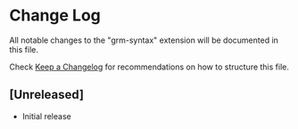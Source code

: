 # Change Log

All notable changes to the "grm-syntax" extension will be documented in this file.

Check [Keep a Changelog](http://keepachangelog.com/) for recommendations on how to structure this file.

## [Unreleased]

- Initial release